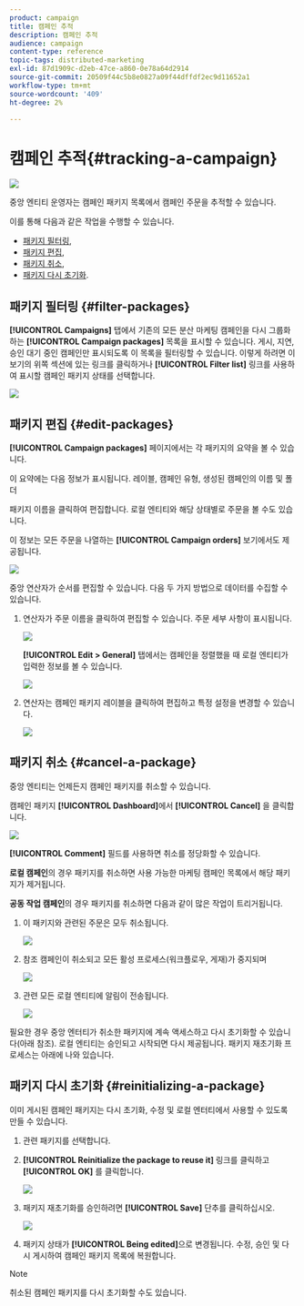 ```yaml
---
product: campaign
title: 캠페인 추적
description: 캠페인 추적
audience: campaign
content-type: reference
topic-tags: distributed-marketing
exl-id: 87d1909c-d2eb-47ce-a860-0e78a64d2914
source-git-commit: 20509f44c5b8e0827a09f44dffdf2ec9d11652a1
workflow-type: tm+mt
source-wordcount: '409'
ht-degree: 2%

---
```


# 캠페인 추적{#tracking-a-campaign}

![](../../assets/v7-only.svg)

중앙 엔티티 운영자는 캠페인 패키지 목록에서 캠페인 주문을 추적할 수 있습니다.

이를 통해 다음과 같은 작업을 수행할 수 있습니다.

* [패키지 필터링](#filter-packages),
* [패키지 편집](#edit-packages),
* [패키지 취소](#cancel-a-package),
* [패키지 다시 초기화](#reinitializing-a-package).

## 패키지 필터링 {#filter-packages}

**[!UICONTROL Campaigns]** 탭에서 기존의 모든 분산 마케팅 캠페인을 다시 그룹화하는 **[!UICONTROL Campaign packages]** 목록을 표시할 수 있습니다. 게시, 지연, 승인 대기 중인 캠페인만 표시되도록 이 목록을 필터링할 수 있습니다. 이렇게 하려면 이 보기의 위쪽 섹션에 있는 링크를 클릭하거나 **[!UICONTROL Filter list]** 링크를 사용하여 표시할 캠페인 패키지 상태를 선택합니다.

![](assets/mkg_dist_catalog_filter.png)

## 패키지 편집 {#edit-packages}

**[!UICONTROL Campaign packages]** 페이지에서는 각 패키지의 요약을 볼 수 있습니다.

이 요약에는 다음 정보가 표시됩니다. 레이블, 캠페인 유형, 생성된 캠페인의 이름 및 폴더

패키지 이름을 클릭하여 편집합니다. 로컬 엔티티와 해당 상태별로 주문을 볼 수도 있습니다.

이 정보는 모든 주문을 나열하는 **[!UICONTROL Campaign orders]** 보기에서도 제공됩니다.

![](assets/mkg_dist_catalog_op_command_details.png)

중앙 연산자가 순서를 편집할 수 있습니다. 다음 두 가지 방법으로 데이터를 수집할 수 있습니다.

1. 연산자가 주문 이름을 클릭하여 편집할 수 있습니다. 주문 세부 사항이 표시됩니다.

   ![](assets/mkg_dist_catalog_op_command_edit1.png)

   **[!UICONTROL Edit > General]** 탭에서는 캠페인을 정렬했을 때 로컬 엔티티가 입력한 정보를 볼 수 있습니다.

   ![](assets/mkg_dist_catalog_op_command_edit1a.png)

1. 연산자는 캠페인 패키지 레이블을 클릭하여 편집하고 특정 설정을 변경할 수 있습니다.

   ![](assets/mkg_dist_catalog_op_command_edit2.png)

## 패키지 취소 {#cancel-a-package}

중앙 엔티티는 언제든지 캠페인 패키지를 취소할 수 있습니다.

캠페인 패키지 **[!UICONTROL Dashboard]**&#x200B;에서 **[!UICONTROL Cancel]** 을 클릭합니다.

![](assets/mkg_dist_cancel_op_from_dashboard.png)

**[!UICONTROL Comment]** 필드를 사용하면 취소를 정당화할 수 있습니다.

**로컬 캠페인**&#x200B;의 경우 패키지를 취소하면 사용 가능한 마케팅 캠페인 목록에서 해당 패키지가 제거됩니다.

**공동 작업 캠페인**&#x200B;의 경우 패키지를 취소하면 다음과 같이 많은 작업이 트리거됩니다.

1. 이 패키지와 관련된 주문은 모두 취소됩니다.

   ![](assets/mkg_dist_mutual_op_cancelled.png)

1. 참조 캠페인이 취소되고 모든 활성 프로세스(워크플로우, 게재)가 중지되며

   ![](assets/mkg_dist_mutual_op_cancelled1.png)

1. 관련 모든 로컬 엔티티에 알림이 전송됩니다.

   ![](assets/mkg_dist_mutual_op_cancelled2.png)

필요한 경우 중앙 엔터티가 취소한 패키지에 계속 액세스하고 다시 초기화할 수 있습니다(아래 참조). 로컬 엔티티는 승인되고 시작되면 다시 제공됩니다. 패키지 재초기화 프로세스는 아래에 나와 있습니다.

## 패키지 다시 초기화 {#reinitializing-a-package}

이미 게시된 캠페인 패키지는 다시 초기화, 수정 및 로컬 엔터티에서 사용할 수 있도록 만들 수 있습니다.

1. 관련 패키지를 선택합니다.
1. **[!UICONTROL Reinitialize the package to reuse it]** 링크를 클릭하고 **[!UICONTROL OK]** 를 클릭합니다.

   ![](assets/mkg_dist_mutual_op_reinit.png)

1. 패키지 재초기화를 승인하려면 **[!UICONTROL Save]** 단추를 클릭하십시오.

   ![](assets/mkg_dist_mutual_op_reinit2.png)

1. 패키지 상태가 **[!UICONTROL Being edited]**&#x200B;으로 변경됩니다. 수정, 승인 및 다시 게시하여 캠페인 패키지 목록에 복원합니다.

>[!NOTE]
>
>취소된 캠페인 패키지를 다시 초기화할 수도 있습니다.
